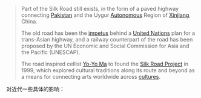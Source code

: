 > Part of the Silk Road still exists, in the form of a paved highway connecting [Pakistan](https://www.britannica.com/place/Pakistan) and the Uygur [Autonomous](https://www.merriam-webster.com/dictionary/Autonomous) Region of [Xinjiang](https://www.britannica.com/place/Xinjiang), China. 
>
> The old road has been the [impetus](https://www.merriam-webster.com/dictionary/impetus) behind a [United Nations](https://www.britannica.com/topic/United-Nations) plan for a trans-Asian highway, and a railway counterpart of the road  has been proposed by the UN Economic and Social Commission for Asia and  the Pacific (UNESCAP). 
>
> The road inspired cellist [Yo-Yo Ma](https://www.britannica.com/biography/Yo-Yo-Ma) to found the [Silk Road Project](https://www.britannica.com/topic/Silk-Road-Ensemble) in 1999, which explored cultural traditions along its route and beyond as a means for connecting arts worldwide across [cultures](https://www.merriam-webster.com/dictionary/cultures).

对近代一些具体的影响：

